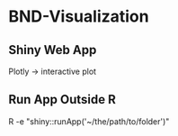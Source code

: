 # BND-Visualization

## Shiny Web App
Plotly -> interactive plot

## Run App Outside R
R -e "shiny::runApp('~/the/path/to/folder')"
